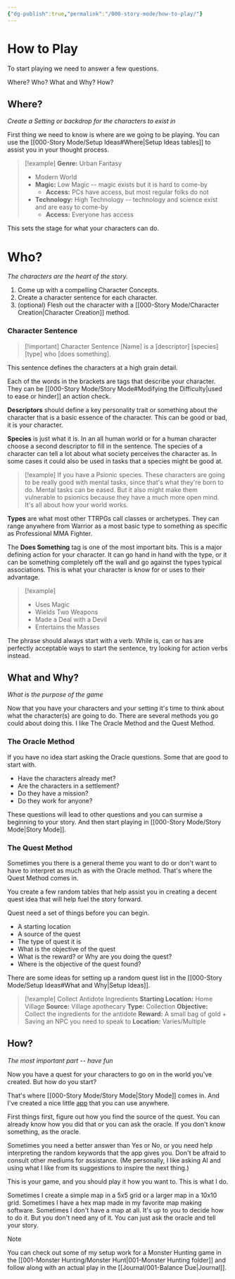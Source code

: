 ```yaml
---
{"dg-publish":true,"permalink":"/000-story-mode/how-to-play/"}
---
```


# How to Play

To start playing we need to answer a few questions.

Where? Who? What and Why? How?

## Where?
_Create a Setting or backdrop for the characters to exist in_

First thing we need to know is where are we going to be playing.  You can use the [[000-Story Mode/Setup Ideas#Where\|Setup Ideas tables]] to assist you in your thought process.

> [!example]
> **Genre:** Urban Fantasy
> * Modern World
> * **Magic:** Low Magic -- magic exists but it is hard to come-by 
>     * **Access:** PCs have access, but most regular folks do not
> * **Technology:** High Technology -- technology and science exist and are easy to come-by 
>     * **Access:** Everyone has access

This sets the stage for what your characters can do.

# Who?
_The characters are the heart of the story._

1. Come up with a compelling Character Concepts.
2. Create a character sentence for each character.
3. (optional) Flesh out the character with a [[000-Story Mode/Character Creation\|Character Creation]] method.


### Character Sentence

> [!important] Character Sentence
> \[Name] is a \[descriptor] \[species] \[type] who \[does something].

This sentence defines the characters at a high grain detail. 

Each of the words in the brackets are tags that describe your character. They can be [[000-Story Mode/Story Mode#Modifying the Difficulty\|used to ease or hinder]] an action check.

**Descriptors** should define a key personality trait or something about the character that is a basic essence of the character. This can be good or bad, it is your character.

**Species** is just what it is.   In an all human world or for a human character choose a second descriptor to fill in the sentence. The species of a character can tell a lot about what society perceives the character as.  In some cases it could also be used in tasks that a species might be good at.

> [!example]
> If you have a Psionic species.  These characters are going to be really good with mental tasks, since that's what they're born to do. Mental tasks can be eased.  But it also might make them vulnerable to psionics because they have a much more open mind. It's all about how your world works. 

**Types** are what most other TTRPGs call classes or archetypes. They can range anywhere from Warrior as a most basic type to something as specific as Professional MMA Fighter.

The **Does Something** tag is one of the most important bits. This is a major defining action for your character.  It can go hand in hand with the type, or it can be something completely off the wall and go against the types typical associations. This is what your character is know for or uses to their advantage.

> [!example]
> * Uses Magic
> * Wields Two Weapons
> * Made a Deal with a Devil
> * Entertains the Masses

The phrase should always start with a verb.  While is, can or has are perfectly acceptable ways to start the sentence, try looking for action verbs instead.

## What and Why?
_What is the purpose of the game_

Now that you have your characters and your setting it's time to think about what the character(s) are going to do. There are several methods you go could about doing this. I like The Oracle Method and the Quest Method.

### The Oracle Method

If you have no idea start asking the Oracle questions.  Some that are good to start with.

* Have the characters already met?
* Are the characters in a settlement?
* Do they have a mission?
* Do they work for anyone?

These questions will lead to other questions and you can surmise a beginning to your story.  And then start playing in [[000-Story Mode/Story Mode\|Story Mode]].

### The Quest Method

Sometimes you there is a general theme you want to do or don't want to have to interpret as much as with the Oracle method. That's where the Quest Method comes in.

You create a few random tables that help assist you in creating a decent quest idea that will help fuel the story forward.

Quest need a set of things before you can begin.

* A starting location
* A source of the quest
* The type of quest it is
* What is the objective of the quest
* What is the reward? or Why are you doing the quest?
* Where is the objective of the quest found?

There are some ideas for setting up a random quest list in the [[000-Story Mode/Setup Ideas#What and Why\|Setup Ideas]].

> [!example] Collect Antidote Ingredients
> **Starting Location:** Home Village
> **Source:** Village apothecary
> **Type:** Collection
> **Objective:** Collect the ingredients for the antidote
> **Reward:** A small bag of gold + Saving an NPC you need to speak to
> **Location:** Varies/Multiple

## How?
_The most important part -- have fun_

Now you have a quest for your characters to go on in the world you've created.  But how do you start?

That's where [[000-Story Mode/Story Mode\|Story Mode]] comes in. And I've created a nice little [app](https://story-mode.just-us.net) that you can use anywhere.

First things first, figure out how you find the source of the quest. You can already know how you did that or you can ask the oracle.  If you don't know something, as the oracle.

Sometimes you need a better answer than Yes or No, or you need help interpreting the random keywords that the app gives you. Don't be afraid to consult other mediums for assistance. (Me personally, I like asking AI and using what I like from its suggestions to inspire the next thing.)

This is your game, and you should play it how you want to. This is what I do.

Sometimes I create a simple map in a 5x5 grid or a larger map in a 10x10 grid.  Sometimes I have a hex map made in my favorite map making software. Sometimes I don't have a map at all. It's up to you to decide how to do it.  But you don't need any of it. You can just ask the oracle and tell your story.

> [!note]
> You can check out some of my setup work for a Monster Hunting game in the [[001-Monster Hunting/Monster Hunt\|001-Monster Hunting folder]] and follow along with an actual play in the [[Journal/001-Balance Due\|Journal]].


